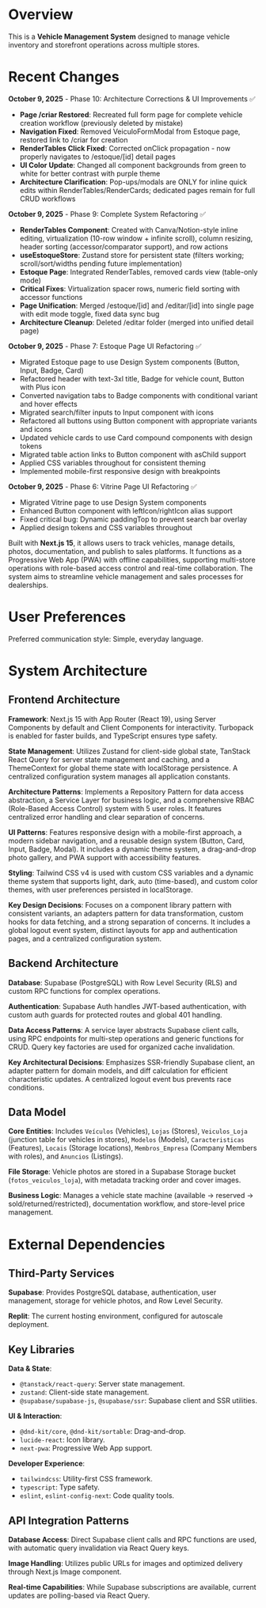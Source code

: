 # Overview

This is a **Vehicle Management System** designed to manage vehicle inventory and storefront operations across multiple stores.

# Recent Changes

**October 9, 2025** - Phase 10: Architecture Corrections & UI Improvements ✅
- **Page /criar Restored**: Recreated full form page for complete vehicle creation workflow (previously deleted by mistake)
- **Navigation Fixed**: Removed VeiculoFormModal from Estoque page, restored link to /criar for creation
- **RenderTables Click Fixed**: Corrected onClick propagation - now properly navigates to /estoque/[id] detail pages
- **UI Color Update**: Changed all component backgrounds from green to white for better contrast with purple theme
- **Architecture Clarification**: Pop-ups/modals are ONLY for inline quick edits within RenderTables/RenderCards; dedicated pages remain for full CRUD workflows

**October 9, 2025** - Phase 9: Complete System Refactoring ✅
- **RenderTables Component**: Created with Canva/Notion-style inline editing, virtualization (10-row window + infinite scroll), column resizing, header sorting (accessor/comparator support), and row actions
- **useEstoqueStore**: Zustand store for persistent state (filters working; scroll/sort/widths pending future implementation)
- **Estoque Page**: Integrated RenderTables, removed cards view (table-only mode)
- **Critical Fixes**: Virtualization spacer rows, numeric field sorting with accessor functions
- **Page Unification**: Merged /estoque/[id] and /editar/[id] into single page with edit mode toggle, fixed data sync bug
- **Architecture Cleanup**: Deleted /editar folder (merged into unified detail page)

**October 9, 2025** - Phase 7: Estoque Page UI Refactoring ✅
- Migrated Estoque page to use Design System components (Button, Input, Badge, Card)
- Refactored header with text-3xl title, Badge for vehicle count, Button with Plus icon
- Converted navigation tabs to Badge components with conditional variant and hover effects
- Migrated search/filter inputs to Input component with icons
- Refactored all buttons using Button component with appropriate variants and icons
- Updated vehicle cards to use Card compound components with design tokens
- Migrated table action links to Button component with asChild support
- Applied CSS variables throughout for consistent theming
- Implemented mobile-first responsive design with breakpoints

**October 9, 2025** - Phase 6: Vitrine Page UI Refactoring ✅
- Migrated Vitrine page to use Design System components
- Enhanced Button component with leftIcon/rightIcon alias support
- Fixed critical bug: Dynamic paddingTop to prevent search bar overlay
- Applied design tokens and CSS variables throughout

Built with **Next.js 15**, it allows users to track vehicles, manage details, photos, documentation, and publish to sales platforms. It functions as a Progressive Web App (PWA) with offline capabilities, supporting multi-store operations with role-based access control and real-time collaboration. The system aims to streamline vehicle management and sales processes for dealerships.

# User Preferences

Preferred communication style: Simple, everyday language.

# System Architecture

## Frontend Architecture

**Framework**: Next.js 15 with App Router (React 19), using Server Components by default and Client Components for interactivity. Turbopack is enabled for faster builds, and TypeScript ensures type safety.

**State Management**: Utilizes Zustand for client-side global state, TanStack React Query for server state management and caching, and a ThemeContext for global theme state with localStorage persistence. A centralized configuration system manages all application constants.

**Architecture Patterns**: Implements a Repository Pattern for data access abstraction, a Service Layer for business logic, and a comprehensive RBAC (Role-Based Access Control) system with 5 user roles. It features centralized error handling and clear separation of concerns.

**UI Patterns**: Features responsive design with a mobile-first approach, a modern sidebar navigation, and a reusable design system (Button, Card, Input, Badge, Modal). It includes a dynamic theme system, a drag-and-drop photo gallery, and PWA support with accessibility features.

**Styling**: Tailwind CSS v4 is used with custom CSS variables and a dynamic theme system that supports light, dark, auto (time-based), and custom color themes, with user preferences persisted in localStorage.

**Key Design Decisions**: Focuses on a component library pattern with consistent variants, an adapters pattern for data transformation, custom hooks for data fetching, and a strong separation of concerns. It includes a global logout event system, distinct layouts for app and authentication pages, and a centralized configuration system.

## Backend Architecture

**Database**: Supabase (PostgreSQL) with Row Level Security (RLS) and custom RPC functions for complex operations.

**Authentication**: Supabase Auth handles JWT-based authentication, with custom auth guards for protected routes and global 401 handling.

**Data Access Patterns**: A service layer abstracts Supabase client calls, using RPC endpoints for multi-step operations and generic functions for CRUD. Query key factories are used for organized cache invalidation.

**Key Architectural Decisions**: Emphasizes SSR-friendly Supabase client, an adapter pattern for domain models, and diff calculation for efficient characteristic updates. A centralized logout event bus prevents race conditions.

## Data Model

**Core Entities**: Includes `Veículos` (Vehicles), `Lojas` (Stores), `Veiculos_Loja` (junction table for vehicles in stores), `Modelos` (Models), `Caracteristicas` (Features), `Locais` (Storage locations), `Membros_Empresa` (Company Members with roles), and `Anuncios` (Listings).

**File Storage**: Vehicle photos are stored in a Supabase Storage bucket (`fotos_veiculos_loja`), with metadata tracking order and cover images.

**Business Logic**: Manages a vehicle state machine (available → reserved → sold/returned/restricted), documentation workflow, and store-level price management.

# External Dependencies

## Third-Party Services

**Supabase**: Provides PostgreSQL database, authentication, user management, storage for vehicle photos, and Row Level Security.

**Replit**: The current hosting environment, configured for autoscale deployment.

## Key Libraries

**Data & State**:
- `@tanstack/react-query`: Server state management.
- `zustand`: Client-side state management.
- `@supabase/supabase-js`, `@supabase/ssr`: Supabase client and SSR utilities.

**UI & Interaction**:
- `@dnd-kit/core`, `@dnd-kit/sortable`: Drag-and-drop.
- `lucide-react`: Icon library.
- `next-pwa`: Progressive Web App support.

**Developer Experience**:
- `tailwindcss`: Utility-first CSS framework.
- `typescript`: Type safety.
- `eslint`, `eslint-config-next`: Code quality tools.

## API Integration Patterns

**Database Access**: Direct Supabase client calls and RPC functions are used, with automatic query invalidation via React Query keys.

**Image Handling**: Utilizes public URLs for images and optimized delivery through Next.js Image component.

**Real-time Capabilities**: While Supabase subscriptions are available, current updates are polling-based via React Query.